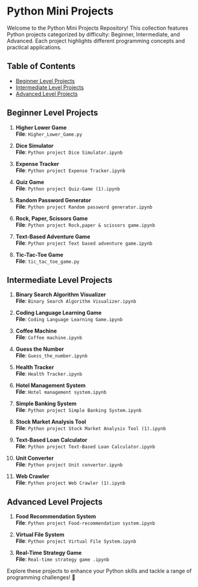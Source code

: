 # Python Mini Projects

Welcome to the Python Mini Projects Repository! This collection features Python projects categorized by difficulty: Beginner, Intermediate, and Advanced. Each project highlights different programming concepts and practical applications.

## Table of Contents
- [Beginner Level Projects](#beginner-level-projects)
- [Intermediate Level Projects](#intermediate-level-projects)
- [Advanced Level Projects](#advanced-level-projects)

## Beginner Level Projects

1. **Higher Lower Game**  
   **File**: `Higher_Lower_Game.py`

2. **Dice Simulator**  
   **File**: `Python project Dice Simulator.ipynb`

3. **Expense Tracker**  
   **File**: `Python project Expense Tracker.ipynb`

4. **Quiz Game**  
   **File**: `Python project Quiz-Game (1).ipynb`

5. **Random Password Generator**  
   **File**: `Python project Random password generator.ipynb`

6. **Rock, Paper, Scissors Game**  
   **File**: `Python project Rock,paper & scissors game.ipynb`

7. **Text-Based Adventure Game**  
   **File**: `Python project Text based adventure game.ipynb`

8. **Tic-Tac-Toe Game**  
   **File**: `tic_tac_toe_game.py`

## Intermediate Level Projects

1. **Binary Search Algorithm Visualizer**  
   **File**: `Binary Search Algorithm Visualizer.ipynb`

2. **Coding Language Learning Game**  
   **File**: `Coding Language Learning Game.ipynb`

3. **Coffee Machine**  
   **File**: `Coffee machine.ipynb`

4. **Guess the Number**  
   **File**: `Guess_the_number.ipynb`

5. **Health Tracker**  
   **File**: `Health Tracker.ipynb`

6. **Hotel Management System**  
   **File**: `Hotel management system.ipynb`

7. **Simple Banking System**  
   **File**: `Python project Simple Banking System.ipynb`

8. **Stock Market Analysis Tool**  
   **File**: `Python project Stock Market Analysis Tool (1).ipynb`

9. **Text-Based Loan Calculator**  
   **File**: `Python project Text-Based Loan Calculator.ipynb`

10. **Unit Converter**  
    **File**: `Python project Unit convertor.ipynb`

11. **Web Crawler**  
    **File**: `Python project Web Crawler (1).ipynb`

## Advanced Level Projects

1. **Food Recommendation System**  
   **File**: `Python project Food-recommendation system.ipynb`

2. **Virtual File System**  
   **File**: `Python project Virtual File System.ipynb`

3. **Real-Time Strategy Game**  
   **File**: `Real-time strategy game .ipynb`

Explore these projects to enhance your Python skills and tackle a range of programming challenges! 🚀

